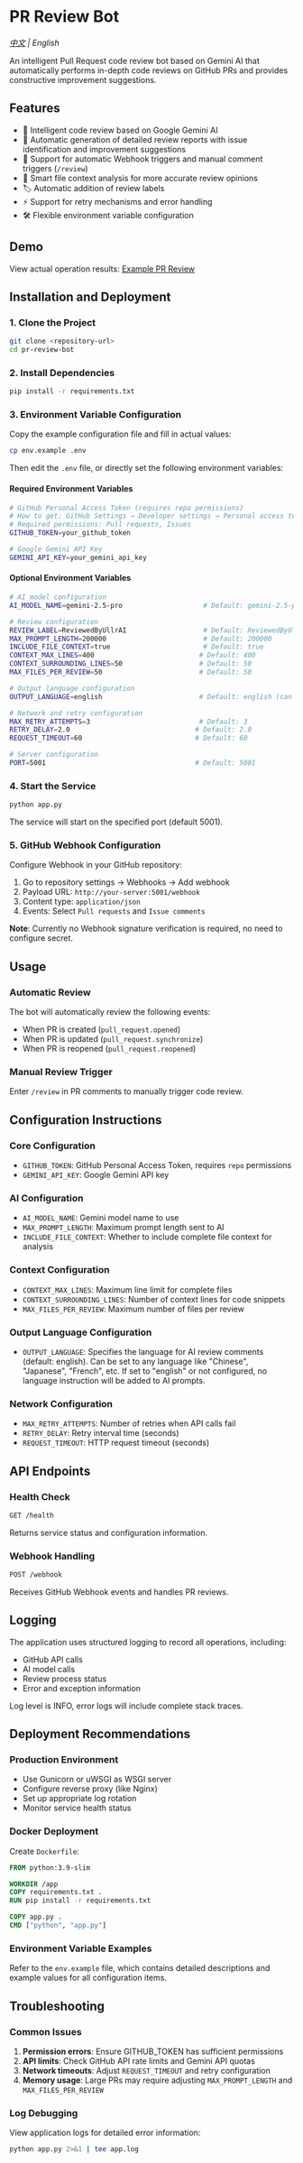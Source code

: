 # PR Review Bot

*[中文](README.zh.md) | English*

An intelligent Pull Request code review bot based on Gemini AI that automatically performs in-depth code reviews on GitHub PRs and provides constructive improvement suggestions.

## Features

- 🤖 Intelligent code review based on Google Gemini AI
- 📝 Automatic generation of detailed review reports with issue identification and improvement suggestions
- 🔄 Support for automatic Webhook triggers and manual comment triggers (`/review`)
- 📁 Smart file context analysis for more accurate review opinions
- 🏷️ Automatic addition of review labels
- ⚡ Support for retry mechanisms and error handling
- 🛠️ Flexible environment variable configuration

## Demo

View actual operation results: [Example PR Review](https://github.com/UllrAI/Vibe-PR-Reviewer/pull/1)

## Installation and Deployment

### 1. Clone the Project

```bash
git clone <repository-url>
cd pr-review-bot
```

### 2. Install Dependencies

```bash
pip install -r requirements.txt
```

### 3. Environment Variable Configuration

Copy the example configuration file and fill in actual values:

```bash
cp env.example .env
```

Then edit the `.env` file, or directly set the following environment variables:

#### Required Environment Variables

```bash
# GitHub Personal Access Token (requires repo permissions)
# How to get: GitHub Settings → Developer settings → Personal access tokens → Tokens
# Required permissions: Pull requests, Issues
GITHUB_TOKEN=your_github_token

# Google Gemini API Key
GEMINI_API_KEY=your_gemini_api_key
```

#### Optional Environment Variables

```bash
# AI model configuration
AI_MODEL_NAME=gemini-2.5-pro                    # Default: gemini-2.5-pro

# Review configuration
REVIEW_LABEL=ReviewedByUllrAI                   # Default: ReviewedByUllrAI
MAX_PROMPT_LENGTH=200000                        # Default: 200000
INCLUDE_FILE_CONTEXT=true                       # Default: true
CONTEXT_MAX_LINES=400                          # Default: 400
CONTEXT_SURROUNDING_LINES=50                   # Default: 50
MAX_FILES_PER_REVIEW=50                        # Default: 50

# Output language configuration
OUTPUT_LANGUAGE=english                        # Default: english (can be any language like "Chinese", "Japanese", etc.)

# Network and retry configuration
MAX_RETRY_ATTEMPTS=3                           # Default: 3
RETRY_DELAY=2.0                               # Default: 2.0
REQUEST_TIMEOUT=60                            # Default: 60

# Server configuration
PORT=5001                                     # Default: 5001
```

### 4. Start the Service

```bash
python app.py
```

The service will start on the specified port (default 5001).

### 5. GitHub Webhook Configuration

Configure Webhook in your GitHub repository:

1. Go to repository settings → Webhooks → Add webhook
2. Payload URL: `http://your-server:5001/webhook`
3. Content type: `application/json`
4. Events: Select `Pull requests` and `Issue comments`

**Note**: Currently no Webhook signature verification is required, no need to configure secret.

## Usage

### Automatic Review

The bot will automatically review the following events:

- When PR is created (`pull_request.opened`)
- When PR is updated (`pull_request.synchronize`)
- When PR is reopened (`pull_request.reopened`)

### Manual Review Trigger

Enter `/review` in PR comments to manually trigger code review.

## Configuration Instructions

### Core Configuration

- `GITHUB_TOKEN`: GitHub Personal Access Token, requires `repo` permissions
- `GEMINI_API_KEY`: Google Gemini API key

### AI Configuration

- `AI_MODEL_NAME`: Gemini model name to use
- `MAX_PROMPT_LENGTH`: Maximum prompt length sent to AI
- `INCLUDE_FILE_CONTEXT`: Whether to include complete file context for analysis

### Context Configuration

- `CONTEXT_MAX_LINES`: Maximum line limit for complete files
- `CONTEXT_SURROUNDING_LINES`: Number of context lines for code snippets
- `MAX_FILES_PER_REVIEW`: Maximum number of files per review

### Output Language Configuration

- `OUTPUT_LANGUAGE`: Specifies the language for AI review comments (default: english). Can be set to any language like "Chinese", "Japanese", "French", etc. If set to "english" or not configured, no language instruction will be added to AI prompts.

### Network Configuration

- `MAX_RETRY_ATTEMPTS`: Number of retries when API calls fail
- `RETRY_DELAY`: Retry interval time (seconds)
- `REQUEST_TIMEOUT`: HTTP request timeout (seconds)

## API Endpoints

### Health Check

```bash
GET /health
```

Returns service status and configuration information.

### Webhook Handling

```bash
POST /webhook
```

Receives GitHub Webhook events and handles PR reviews.

## Logging

The application uses structured logging to record all operations, including:

- GitHub API calls
- AI model calls
- Review process status
- Error and exception information

Log level is INFO, error logs will include complete stack traces.

## Deployment Recommendations

### Production Environment

- Use Gunicorn or uWSGI as WSGI server
- Configure reverse proxy (like Nginx)
- Set up appropriate log rotation
- Monitor service health status

### Docker Deployment

Create `Dockerfile`:

```dockerfile
FROM python:3.9-slim

WORKDIR /app
COPY requirements.txt .
RUN pip install -r requirements.txt

COPY app.py .
CMD ["python", "app.py"]
```

### Environment Variable Examples

Refer to the `env.example` file, which contains detailed descriptions and example values for all configuration items.

## Troubleshooting

### Common Issues

1. **Permission errors**: Ensure GITHUB_TOKEN has sufficient permissions
2. **API limits**: Check GitHub API rate limits and Gemini API quotas
3. **Network timeouts**: Adjust `REQUEST_TIMEOUT` and retry configuration
4. **Memory usage**: Large PRs may require adjusting `MAX_PROMPT_LENGTH` and `MAX_FILES_PER_REVIEW`

### Log Debugging

View application logs for detailed error information:

```bash
python app.py 2>&1 | tee app.log
```